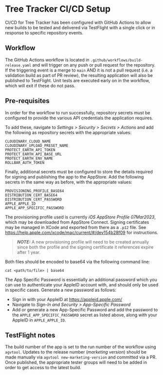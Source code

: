 # Tree Tracker CI/CD Setup
CI/CD for Tree Tracker has been configured with GitHub Actions to allow new builds to be tested and delivered via TestFlight with a single click or in response to specific repository events.

## Workflow

The GitHub Actions workflow is located in `.github/workflows/build-release.yaml` and will trigger on any push or pull request for the repository. If the triggering event is a merge to `main` AND it is not a pull request (i.e. a validation build as part of PR review), the resulting application will also be published to TestFlight. Unit tests are executed early on in the workflow, which will exit if these do not pass.

## Pre-requisites

In order for the workflow to run successfully, repository secrets must be configured to provide the various API credentials the application requires.

To add these, navigate to _Settings > Security > Secrets > Actions_ and add the following as repository secrets with the appropriate values:

```
CLOUDINARY_CLOUD_NAME
CLOUDINARY_UPLOAD_PRESET_NAME
PROTECT_EARTH_API_TOKEN
PROTECT_EARTH_API_BASE_URL
PROTECT_EARTH_ENV_NAME
ROLLBAR_AUTH_TOKEN
```

Finally, additional secrets must be configured to store the details required for signing and publishing the app to the AppStore. Add the following secrets in the same way as before, with the appropriate values:

```
PROVISIONING_PROFILE_BASE64
DISTRIBUTION_CERT_BASE64
DISTRIBUTION_CERT_PASSWORD
APPLE_APPLE_ID
APPLE_APP_SPECIFIC_PASSWORD
```

The provisioning profile used is currently _iOS AppStore Profile 07Mar2023_, which may be downloaded from AppStore Connect. Signing certificates may be managed in XCode and exported from there as a `.p12` file. See https://help.apple.com/xcode/mac/current/#/dev154b28f09 for instructions.

> **_NOTE:_**  A new provisioning profile will need to be created annually since both the profile and the signing certificate it references expire after 1 year.

Both files should be encoded to base64 via the following command line:

`cat <path/to/file> | base64`

The App Specific Password is essentially an additional password which you can use to authenticate your AppleID account with, and should only be used in specific cases. Generate a new password as follows:

* Sign in with your AppleID at https://appleid.apple.com/
* Navigate to _Sign-In and Security > App-Specific Password_
* Add or generate a new App-Specific Password and add the password to the `APPLE_APP_SPECIFIC_PASSWORD` secret as listed above, along with your AppleID in `APPLE_APPLE_ID`.

## TestFlight notes

The build number of the app is set to the run number of the workflow using `agvtool`. Updates to the release number (_marketing version_) should be made manually via `agvtool new-marketing-version` and committed via a PR. Once published,  the appropriate tester groups will need to be added in order to get access to the latest build.